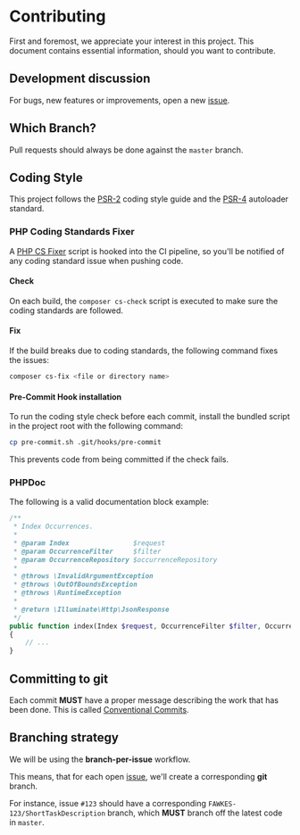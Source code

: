 # Contributing
First and foremost, we appreciate your interest in this project. This document contains essential information, should you want to contribute.

## Development discussion
For bugs, new features or improvements, open a new [issue](https://github.com/vostpt/fawkes/issues/new).

## Which Branch?
Pull requests should always be done against the `master` branch.

## Coding Style
This project follows the [PSR-2](https://www.php-fig.org/psr/psr-2/) coding style guide and the [PSR-4](https://www.php-fig.org/psr/psr-4/) autoloader standard.

### PHP Coding Standards Fixer
A [PHP CS Fixer](https://cs.symfony.com/) script is hooked into the CI pipeline, so you'll be notified of any coding standard issue when pushing code.

#### Check
On each build, the `composer cs-check` script is executed to make sure the coding standards are followed.

#### Fix
If the build breaks due to coding standards, the following command fixes the issues:

```sh
composer cs-fix <file or directory name>
```

#### Pre-Commit Hook installation
To run the coding style check before each commit, install the bundled script in the project root with the following command:

```sh
cp pre-commit.sh .git/hooks/pre-commit
```

This prevents code from being committed if the check fails.

### PHPDoc
The following is a valid documentation block example:

```php
/**
 * Index Occurrences.
 *
 * @param Index                $request
 * @param OccurrenceFilter     $filter
 * @param OccurrenceRepository $occurrenceRepository
 *
 * @throws \InvalidArgumentException
 * @throws \OutOfBoundsException
 * @throws \RuntimeException
 *
 * @return \Illuminate\Http\JsonResponse
 */
public function index(Index $request, OccurrenceFilter $filter, OccurrenceRepository $occurrenceRepository): JsonResponse
{
    // ...
}
```
## Committing to git
Each commit **MUST** have a proper message describing the work that has been done.
This is called [Conventional Commits](https://www.conventionalcommits.org/).

## Branching strategy
We will be using the **branch-per-issue** workflow.

This means, that for each open [issue](https://github.com/vostpt/fawkes/issues), we'll create a corresponding **git** branch.

For instance, issue `#123` should have a corresponding `FAWKES-123/ShortTaskDescription` branch, which **MUST** branch off the latest code in `master`.